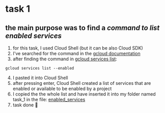 # task 1
## the main purpose was to find a *command to list enabled services*
1. for this task, I used Cloud Shell (but it can be also Cloud SDK)
2. I've searched for the command in the [gcloud documentation](https://cloud.google.com/sdk/gcloud/reference)
3. after finding the command in [gcloud services list](https://cloud.google.com/sdk/gcloud/reference/services/list):
```
gcloud services list --enabled
```
4. I pasted it into Cloud Shell 
5. after pressing enter, Cloud Shell created a list of services that are enabled or available to be enabled by a project
6. I copied the the whole list and have inserted it into my folder named task_1 in the file: [enabled_services](https://github.com/inspiritgoldenx/dareit-tasks/blob/main/task_1/enabled_services)
7. task done :tada:
